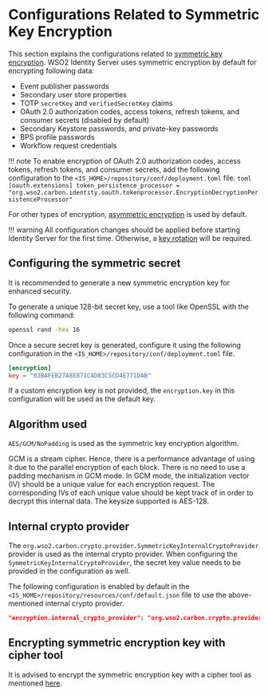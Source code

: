 # Configurations Related to Symmetric Key Encryption

This section explains the configurations related to [symmetric key encryption]({{base_path}}/deploy/security/symmetric-encryption). WSO2 Identity Server uses symmetric encryption by default for encrypting following data:

- Event publisher passwords
- Secondary user store properties
- TOTP `secretKey` and `verifiedSecretKey` claims
- OAuth 2.0 authorization codes, access tokens, refresh tokens, and consumer secrets (disabled by default)
- Secondary Keystore passwords, and private-key passwords
- BPS profile passwords
- Workflow request credentials

!!! note
    To enable encryption of OAuth 2.0 authorization codes, access tokens, refresh tokens, and consumer secrets, add the following configuration to the `<IS_HOME>/repository/conf/deployment.toml` file.
    ```toml
    [oauth.extensions]
    token_persistence_processor = "org.wso2.carbon.identity.oauth.tokenprocessor.EncryptionDecryptionPersistenceProcessor" 
    ```

For other types of encryption, [asymmetric encryption]({{base_path}}/deploy/security/asymmetric-encryption) is used by default.

!!! warning
    All configuration changes should be applied before starting Identity Server for the first time. Otherwise, a [key rotation]({{base_path}}/deploy/security/symmetric-encryption/blue-green-data-encryption-keyrotation) will be required.

## Configuring the symmetric secret

It is recommended to generate a new symmetric encryption key for enhanced security.

To generate a unique 128-bit secret key, use a tool like OpenSSL with the following command:

```bash
openssl rand -hex 16
```

Once a secure secret key is generated, configure it using the following configuration in the `<IS_HOME>/repository/conf/deployment.toml` file.

```toml
[encryption]
key = "03BAFEB27A8E871CAD83C5CD4E771DAB"
```  

If a custom encryption key is not provided, the `encryption.key` in this configuration will be used as the default key.

## Algorithm used

`AES/GCM/NoPadding` is used as the symmetric key encryption algorithm.

GCM is a stream cipher. Hence, there is a performance advantage of using it due to the parallel encryption of each block. There is no need to use a padding mechanism in GCM mode. In GCM mode, the initialization vector (IV) should be a unique value for each encryption request. The corresponding IVs of each unique value should be kept track of in order to decrypt this internal data. The keysize supported is AES-128. 

## Internal crypto provider

The `org.wso2.carbon.crypto.provider.SymmetricKeyInternalCryptoProvider` provider is used as the internal crypto provider. When configuring the `SymmetricKeyInternalCryptoProvider`, the secret key value needs to be provided in the configuration as well. 

The following configuration is enabled by default in the `<IS_HOME>/repository/resources/conf/default.json` file to use the above-mentioned internal crypto provider.

```json
"encryption.internal_crypto_provider": "org.wso2.carbon.crypto.provider.SymmetricKeyInternalCryptoProvider"
```

## Encrypting symmetric encryption key with cipher tool

It is advised to encrypt the symmetric encryption key with a cipher tool as mentioned [here]({{base_path}}/deploy/security/encrypt-passwords-with-cipher-tool).
